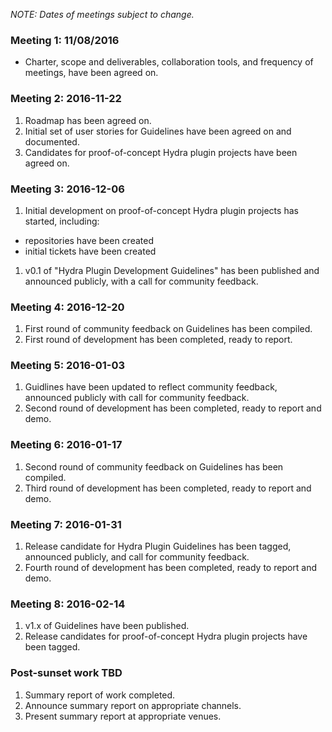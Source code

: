 _NOTE: Dates of meetings subject to change._

### Meeting 1: 11/08/2016

* Charter, scope and deliverables, collaboration tools, and frequency of meetings, have been agreed on.

### Meeting 2: 2016-11-22

1. Roadmap has been agreed on.
1. Initial set of user stories for Guidelines have been agreed on and documented.
1. Candidates for proof-of-concept Hydra plugin projects have been agreed on.

### Meeting 3: 2016-12-06

1. Initial development on proof-of-concept Hydra plugin projects has started, including:
  * repositories have been created
  * initial tickets have been created
1. v0.1 of "Hydra Plugin Development Guidelines" has been published and announced publicly, with a call for community feedback.

### Meeting 4: 2016-12-20

1. First round of community feedback on Guidelines has been compiled.
1. First round of development has been completed, ready to report.

### Meeting 5: 2016-01-03

1. Guidlines have been updated to reflect community feedback, announced publicly with call for community feedback.
1. Second round of development has been completed, ready to report and demo.

### Meeting 6: 2016-01-17

1. Second round of community feedback on Guidelines has been compiled.
1. Third round of development has been completed, ready to report and demo.

### Meeting 7: 2016-01-31

1. Release candidate for Hydra Plugin Guidelines has been tagged, announced publicly, and call for community feedback.
1. Fourth round of development has been completed, ready to report and demo.

### Meeting 8: 2016-02-14

1. v1.x of Guidelines have been published.
1. Release candidates for proof-of-concept Hydra plugin projects have been tagged.

### Post-sunset work TBD

1. Summary report of work completed.
1. Announce summary report on appropriate channels.
1. Present summary report at appropriate venues.